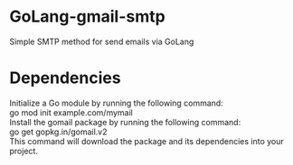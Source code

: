 # GoLang-gmail-smtp
Simple SMTP method for send emails via GoLang
# Dependencies
Initialize a Go module by running the following command:<br/>
go mod init example.com/mymail<br/>
Install the gomail package by running the following command:<br/>
go get gopkg.in/gomail.v2<br/>
This command will download the package and its dependencies into your project.
